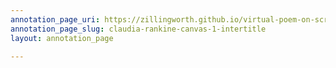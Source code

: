 ```yaml
---
annotation_page_uri: https://zillingworth.github.io/virtual-poem-on-screen/annotations/claudia-rankine-canvas-1-intertitle.json
annotation_page_slug: claudia-rankine-canvas-1-intertitle
layout: annotation_page

---
```

